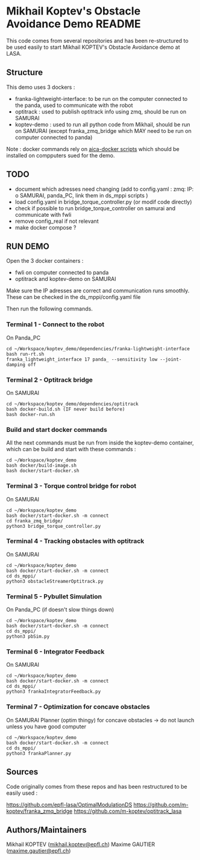 # Mikhail Koptev's Obstacle Avoidance Demo README

This code comes from several repositories and has been re-structured to be used easily to start Mikhail KOPTEV's Obstacle Avoidance demo at LASA.

## Structure 
This demo uses 3 dockers :
- franka-lightweight-interface: to be run on the computer connected to the panda, used to communicate with the robot
- optitrack : used to publish optitrack info using zmq, should be run on SAMURAI
- koptev-demo : used to run all python code from Mikhail, should be run on SAMURAI (except franka_zmq_bridge which MAY need to be run on computer connected to panda)

Note : docker commands rely on [aica-docker scripts](https://github.com/aica-technology/docker-images) which should be installed on compputers sued for the demo.

## TODO 
- document which adresses need changing (add to config.yaml : zmq: IP: o SAMURAI, panda_PC, link them in ds_mppi scripts )
- load config.yaml in bridge_torque_controller.py (or modif code directly)
- check if possible to run bridge_torque_controller on samurai and communicate with fwli 
- remove config_real if not relevant
- make docker compose ?


## RUN DEMO

Open the 3 docker containers :
- fwli on computer connected to panda
- optitrack and koptev-demo on SAMURAI

Make sure the IP adresses are correct and communication runs smoothly. These can be checked in the ds_mppi/config.yaml file 

Then run the following commands.

### Terminal 1 - Connect to the robot
On Panda_PC
```console
cd ~/Workspace/koptev_demo/dependencies/franka-lightweight-interface
bash run-rt.sh
franka_lightweight_interface 17 panda_ --sensitivity low --joint-damping off
```

### Terminal 2 - Optitrack bridge
On SAMURAI
```console
cd ~/Workspace/koptev_demo/dependencies/optitrack
bash docker-build.sh (IF never build before)
bash docker-run.sh
```

### Build and start docker commands
All the next commands must be run from inside the koptev-demo container, which can be build and start with these commands :
```console
cd ~/Workspace/koptev_demo
bash docker/build-image.sh
bash docker/start-docker.sh
```

### Terminal 3 - Torque control bridge for robot
On SAMURAI
```console
cd ~/Workspace/koptev_demo
bash docker/start-docker.sh -m connect
cd franka_zmq_bridge/
python3 bridge_torque_controller.py
```

### Terminal 4 - Tracking obstacles with optitrack
On SAMURAI
```console
cd ~/Workspace/koptev_demo
bash docker/start-docker.sh -m connect
cd ds_mppi/
python3 obstacleStreamerOptitrack.py
```
### Terminal 5 - Pybullet Simulation
On Panda_PC (if doesn't slow things down)
```console
cd ~/Workspace/koptev_demo
bash docker/start-docker.sh -m connect
cd ds_mppi/
python3 pbSim.py
```

### Terminal 6 - Integrator Feedback
On SAMURAI
```console
cd ~/Workspace/koptev_demo
bash docker/start-docker.sh -m connect
cd ds_mppi/
python3 frankaIntegratorFeedback.py
```

### Terminal 7 - Optimization for concave obstacles 
On SAMURAI
Planner (optim thingy) for concave obstacles -> do not launch unless you have good computer
```console
cd ~/Workspace/koptev_demo
bash docker/start-docker.sh -m connect
cd ds_mppi/
python3 frankaPlanner.py
```

## Sources 
Code originally comes from these repos and has been restructured to be easily used : 

https://github.com/epfl-lasa/OptimalModulationDS
https://github.com/m-koptev/franka_zmq_bridge
https://github.com/m-koptev/optitrack_lasa


## Authors/Maintainers

Mikhail KOPTEV (mikhail.koptev@epfl.ch)
Maxime GAUTIER (maxime.gautier@epfl.ch)
